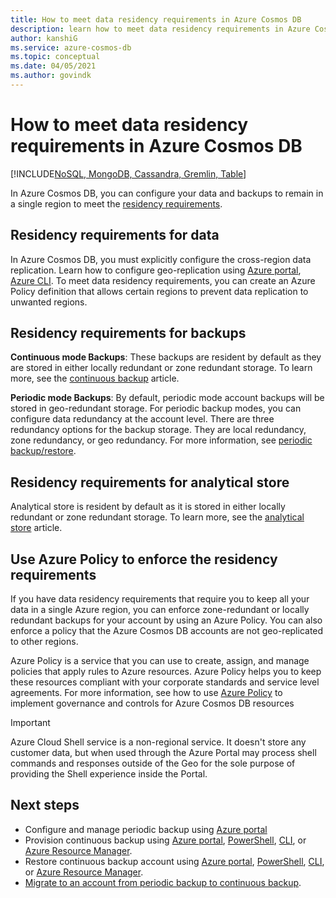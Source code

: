 ```yaml
---
title: How to meet data residency requirements in Azure Cosmos DB
description: learn how to meet data residency requirements in Azure Cosmos DB for your data and backups to remain in a single region.
author: kanshiG
ms.service: azure-cosmos-db
ms.topic: conceptual
ms.date: 04/05/2021
ms.author: govindk
---
```


# How to meet data residency requirements in Azure Cosmos DB
[!INCLUDE[NoSQL, MongoDB, Cassandra, Gremlin, Table](includes/appliesto-nosql-mongodb-cassandra-gremlin-table.md)]

In Azure Cosmos DB, you can configure your data and backups to remain in a single region to meet the [residency requirements](https://azure.microsoft.com/global-infrastructure/data-residency/).

## Residency requirements for data

In Azure Cosmos DB, you must explicitly configure the cross-region data replication. Learn how to configure geo-replication using [Azure portal](how-to-manage-database-account.yml#add-remove-regions-from-your-database-account), [Azure CLI](scripts/cli/common/regions.md). To meet data residency requirements, you can create an Azure Policy definition that allows certain regions to prevent data replication to unwanted regions.

## Residency requirements for backups

**Continuous mode Backups**: These backups are resident by default as they are stored in either locally redundant or zone redundant storage. To learn more, see the [continuous backup](provision-account-continuous-backup.md) article.

**Periodic mode Backups**: By default, periodic mode account backups will be stored in geo-redundant storage. For periodic backup modes, you can configure data redundancy at the account level. There are three redundancy options for the backup storage. They are local redundancy, zone redundancy, or geo redundancy. For more information, see [periodic backup/restore](periodic-backup-restore-introduction.md).

## Residency requirements for analytical store

Analytical store is resident by default as it is stored in either locally redundant or zone redundant storage. To learn more, see the [analytical store](analytical-store-introduction.md) article.


## Use Azure Policy to enforce the residency requirements

If you have data residency requirements that require you to keep all your data in a single Azure region, you can enforce zone-redundant or locally redundant backups for your account by using an Azure Policy.  You can also enforce a policy that the Azure Cosmos DB accounts are not geo-replicated to other regions.

Azure Policy is a service that you can use to create, assign, and manage policies that apply rules to Azure resources. Azure Policy helps you to keep these resources compliant with your corporate standards and service level agreements. For more information, see how to use [Azure Policy](policy.md) to implement governance and controls for Azure Cosmos DB resources

> [!IMPORTANT]
> Azure Cloud Shell service is a non-regional service. 
> It doesn't store any customer data, but when used through the Azure Portal may process shell commands and responses outside of the Geo for the sole purpose of providing the Shell experience inside the Portal.

## Next steps

* Configure and manage periodic backup using [Azure portal](periodic-backup-restore-introduction.md)
* Provision continuous backup using [Azure portal](provision-account-continuous-backup.md#provision-portal), [PowerShell](provision-account-continuous-backup.md#provision-powershell), [CLI](provision-account-continuous-backup.md#provision-cli), or [Azure Resource Manager](provision-account-continuous-backup.md#provision-arm-template).
* Restore continuous backup account using [Azure portal](restore-account-continuous-backup.md#restore-account-portal), [PowerShell](restore-account-continuous-backup.md#restore-account-powershell), [CLI](restore-account-continuous-backup.md#restore-account-cli), or [Azure Resource Manager](restore-account-continuous-backup.md#restore-arm-template).
* [Migrate to an account from periodic backup to continuous backup](migrate-continuous-backup.md).
